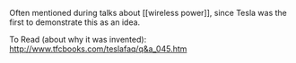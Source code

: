 Often mentioned during talks about [[wireless power]], since Tesla was the first to demonstrate this as an idea.

To Read (about why it was invented): http://www.tfcbooks.com/teslafaq/q&a_045.htm